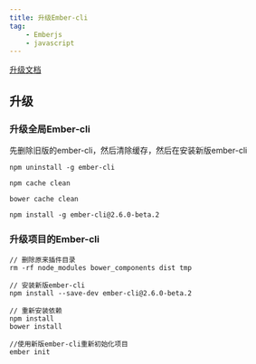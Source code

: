 ```yaml
---
title: 升级Ember-cli
tag:
    - Emberjs
    - javascript
---
```


[升级文档](https://github.com/ember-cli/ember-cli/releases)

## 升级

### 升级全局Ember-cli

先删除旧版的ember-cli，然后清除缓存，然后在安装新版ember-cli

```
npm uninstall -g ember-cli

npm cache clean

bower cache clean

npm install -g ember-cli@2.6.0-beta.2
```

### 升级项目的Ember-cli

```
// 删除原来插件目录
rm -rf node_modules bower_components dist tmp

// 安装新版ember-cli
npm install --save-dev ember-cli@2.6.0-beta.2 

// 重新安装依赖
npm install
bower install

//使用新版ember-cli重新初始化项目
ember init
```
